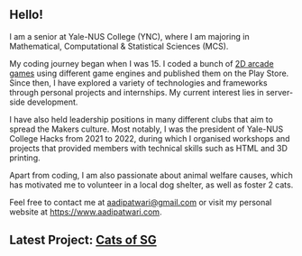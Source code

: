## Hello!

I am a senior at Yale-NUS College (YNC), where I am majoring in Mathematical, Computational & Statistical Sciences (MCS). 

My coding journey began when I was 15. I coded a bunch of [2D arcade games](https://github.com/T-RektGames) using different game engines and published them on the Play Store. Since then, I have explored a variety of technologies and frameworks through personal projects and internships. My current interest lies in server-side development.

I have also held leadership positions in many different clubs that aim to spread the Makers culture. Most notably, I was the president of Yale-NUS College Hacks from 2021 to 2022, during which I organised workshops and projects that provided members with technical skills such as HTML and 3D printing.

Apart from coding, I am also passionate about animal welfare causes, which has motivated me to volunteer in a local dog shelter, as well as foster 2 cats.

Feel free to contact me at aadipatwari@gmail.com or visit my personal website at https://www.aadipatwari.com.

## Latest Project: [Cats of SG](https://catsofsg.com)
